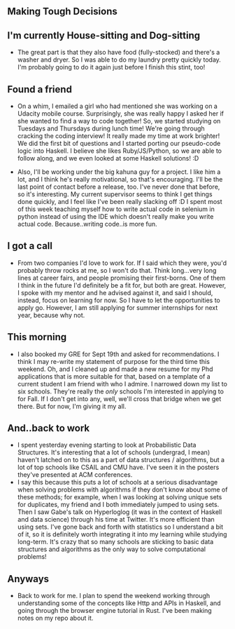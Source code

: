 ## Making Tough Decisions

## I'm currently House-sitting and Dog-sitting
- The great part is that they also have food (fully-stocked) and there's a washer and dryer.
  So I was able to do my laundry pretty quickly today. I'm probably going to do it again just
  before I finish this stint, too!
  
## Found a friend
- On a whim, I emailed a girl who had mentioned she was working on a Udacity mobile course.
  Surprisingly, she was really happy I asked her if she wanted to find a way to code together!
  So, we started studying on Tuesdays and Thursdays during lunch time! 
  We're going through cracking the coding interview! It really made
  my time at work brighter! We did the first bit of questions and I started porting
  our pseudo-code logic into Haskell. I believe she likes Ruby/JS/Python, so we are
  able to follow along, and we even looked at some Haskell solutions! :D
  
- Also, I'll be working under the big kahuna guy for a project. I like him a lot,
  and I think he's really motivational, so that's encouraging. I'll be the last point
  of contact before a release, too. I've never done that before, so it's interesting.
  My current supervisor seems to think I get things done quickly, and I feel like I've 
  been really slacking off :D I spent most of this week teaching myself how to write
  actual code in selenium in python instead of using the IDE which doesn't really make
  you write actual code. Because..writing code..is more fun.

## I got a call
 - From two companies I'd love to work for. If I said which they were, you'd probably
   throw rocks at me, so I won't do that. Think long...very long lines at career fairs,
   and people promising their first-borns. One of them I think in the future I'd
   definitely be a fit for, but both are great.
   However, I spoke with my mentor and he advised
   against it, and said I should, instead, focus on learning for now. So I have to let
   the opportunities to apply go. However, I am still applying for summer internships for
   next year, because why not.
   
## This morning
- I also booked my GRE for Sept 19th and asked for recommendations. I think I may re-write
  my statement of purpose for the third time this weekend. Oh, and I cleaned up and made
  a new resume for my Phd applications that is more suitable for that, based on a template
  of a current student I am friend with who I admire. I narrowed down my list to six schools.
  They're really the *only* schools I'm interested in applying to for Fall. If I don't get
  into any, well, we'll cross that bridge when we get there. But for now, I'm giving it my all.
  
## And..back to work
 - I spent yesterday evening starting to look at Probabilistic Data Structures. It's interesting
   that a lot of schools (undergrad, I mean) haven't latched on to this as a part of data
   structures / algorithms, but a lot of top schools like CSAIL and CMU have. I've seen it in
   the posters they've presented at ACM conferences. 
 - I say this because this puts a lot of schools at a serious disadvantage when solving problems
   with algorithms if they don't know about some of these methods; for example, when I was looking
   at solving unique sets for duplicates, my friend and I both immediately jumped to using sets.
   Then I saw Gabe's talk on Hyperloglog (it was in the context of Haskell and data science) through his
   time at Twitter.
   It's more efficient than using sets. I've gone back and forth with statistics so I understand a bit of
   it, so it is definitely worth integrating it into my learning while studying long-term. It's crazy
   that so many schools are sticking to basic data structures and algorithms as the only way to
   solve computational problems!
   
## Anyways
 - Back to work for me. I plan to spend the weekend working through understanding some of the concepts like
   Http and APIs in Haskell, and going through the browser engine tutorial in Rust. I've been making notes
   on my repo about it.
  
